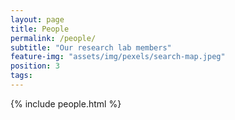 ```yaml
---
layout: page
title: People
permalink: /people/
subtitle: "Our research lab members"
feature-img: "assets/img/pexels/search-map.jpeg"
position: 3
tags:
---
```

{% include people.html %}

